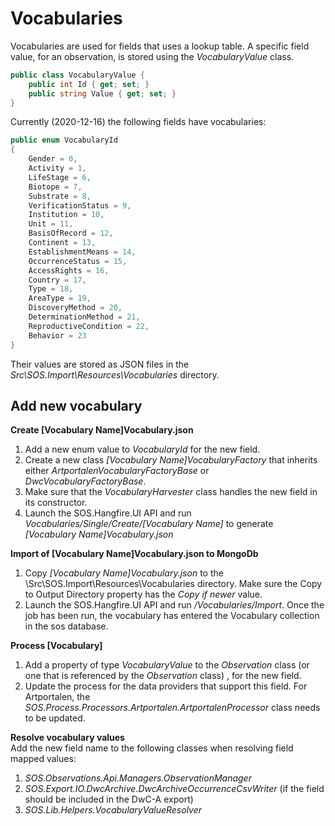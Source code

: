 ﻿# Vocabularies

Vocabularies are used for fields that uses a lookup table. A specific field value, for an observation, is stored using the *VocabularyValue* class.

```csharp
public class VocabularyValue {    
    public int Id { get; set; }       
    public string Value { get; set; }        
}
```

Currently (2020-12-16) the following fields have vocabularies:
```csharp
public enum VocabularyId
{
    Gender = 0,
    Activity = 1,
    LifeStage = 6,
    Biotope = 7,
    Substrate = 8,
    VerificationStatus = 9,
    Institution = 10,
    Unit = 11,
    BasisOfRecord = 12,
    Continent = 13,
    EstablishmentMeans = 14,
    OccurrenceStatus = 15,
    AccessRights = 16,
    Country = 17,
    Type = 18,
    AreaType = 19,
    DiscoveryMethod = 20,
    DeterminationMethod = 21,
    ReproductiveCondition = 22,
    Behavior = 23
}
```

Their values are stored as JSON files in the _Src\SOS.Import\Resources\Vocabularies_ directory.

## Add new vocabulary

**Create [Vocabulary Name]Vocabulary.json**
1.  Add a new enum value to _VocabularyId_ for the new field.
2.  Create a new class _[Vocabulary Name]VocabularyFactory_ that inherits either _ArtportalenVocabularyFactoryBase_ or _DwcVocabularyFactoryBase_.
3.  Make sure that the _VocabularyHarvester_ class handles the new field in its constructor.
4.  Launch the SOS.Hangfire.UI API and run _Vocabularies/Single/Create/[Vocabulary Name]_ to generate _[Vocabulary Name]Vocabulary.json_

**Import of [Vocabulary Name]Vocabulary.json to MongoDb**
1.  Copy _[Vocabulary Name]Vocabulary.json_ to the \Src\SOS.Import\Resources\Vocabularies directory. Make sure the Copy to Output Directory property has the _Copy if newer_ value.
2.  Launch the SOS.Hangfire.UI API and run _/Vocabularies/Import_. Once the job has been run, the vocabulary has entered the Vocabulary collection in the sos database.

**Process [Vocabulary]**
1.  Add a property of type _VocabularyValue_ to the _Observation_ class (or one that is referenced by the _Observation_ class) , for the new field.
2.  Update the process for the data providers that support this field. For Artportalen, the _SOS.Process.Processors.Artportalen.ArtportalenProcessor_ class needs to be updated.

**Resolve vocabulary values**<br/>
Add the new field name to the following classes when resolving field mapped values:
1. _SOS.Observations.Api.Managers.ObservationManager_
2. _SOS.Export.IO.DwcArchive.DwcArchiveOccurrenceCsvWriter_ (if the field should be included in the DwC-A export)
3. _SOS.Lib.Helpers.VocabularyValueResolver_